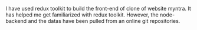 I have used redux toolkit to build the front-end of clone of website myntra. It has helped me get familiarized with redux toolkit.
However, the node-backend and the datas have been pulled from an online git repositories.
